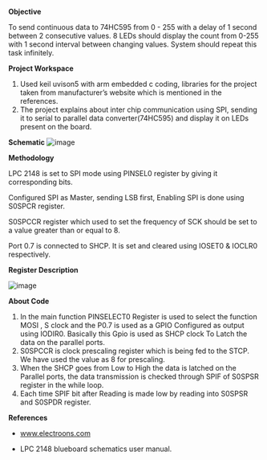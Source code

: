 **Objective**

To send continuous data to 74HC595 from 0 - 255 with a delay of 1 second between 2 consecutive values. 8 LEDs should display the count from 0-255 with 1 second interval between changing values. System should repeat this task infinitely.

**Project Workspace**
1. Used keil uvison5 with arm embedded c coding, libraries for the project taken from manufacturer’s website which is mentioned in the references.
2. The project explains about inter chip communication using SPI, sending it to serial to parallel data converter(74HC595) and display it on LEDs present on the board.

**Schematic**
![image](https://cloud.githubusercontent.com/assets/25156625/26692465/6e72d4ba-471e-11e7-8e0d-52b8310114ac.png)

**Methodology**

LPC 2148 is set to SPI mode using PINSEL0 register by giving it corresponding bits.

Configured SPI as Master, sending LSB first, Enabling SPI is done using S0SPCR register.

S0SPCCR register which used to set the frequency of SCK should be set to a value greater than or equal to 8. 

Port 0.7 is connected to SHCP. It is set and cleared using IOSET0 & IOCLR0 respectively.

**Register Description**

![image](https://cloud.githubusercontent.com/assets/25156625/26692594/e0cf5416-471e-11e7-9f15-966166d8484e.png)


**About Code**

1. In the main function PINSELECT0 Register is used to select the function MOSI , S clock and the P0.7 is used as a GPIO Configured as output using IODIR0. Basically this Gpio is used as SHCP clock To Latch the data on the parallel ports.
2. S0SPCCR is clock prescaling register which is being fed to the STCP. We have used the value as 8 for prescaling.
3. When the SHCP goes from Low to High the data is latched on the Parallel ports, the data transmission is checked through SPIF of S0SPSR register in the while loop.
4. Each time SPIF bit after Reading is made low by reading into S0SPSR and S0SPDR register.

**References**

  * www.electroons.com
  
  * LPC 2148 blueboard schematics user manual.
